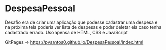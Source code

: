 # DespesaPessoal

Desafio era de criar uma aplicação que podesse cadastrar uma despesa e na próxima tela poderia ver lista de despesas e poder deletar ela caso tenha cadastrado errado.
Uso apensa de HTML, CSS e JavaScript

GitPages => https://pvsantos0.github.io/DespesaPessoal/index.html
